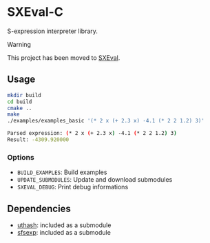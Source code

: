 # SXEval-C
S-expression interpreter library. 
> [!WARNING]
> This project has been moved to [SXEval](https://github.com/abadiet/SXEval).

## Usage
```bash
mkdir build
cd build
cmake ..
make
./examples/examples_basic '(* 2 x (+ 2.3 x) -4.1 (* 2 2 1.2) 3)'
```
```bash
Parsed expression: (* 2 x (+ 2.3 x) -4.1 (* 2 2 1.2) 3)
Result: -4309.920000
```

### Options
- ```BUILD_EXAMPLES```: Build examples
- ```UPDATE_SUBMODULES```: Update and download submodules
- ```SXEVAL_DEBUG```: Print debug informations

## Dependencies
- [uthash](https://troydhanson.github.io/uthash/): included as a submodule
- [sfsexp](https://github.com/mjsottile/sfsexp): included as a submodule
